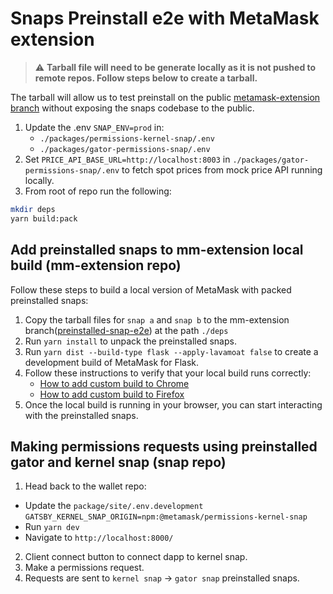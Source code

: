 # Snaps Preinstall e2e with MetaMask extension

> :warning: **Tarball file will need to be generate locally as it is not pushed to remote repos. Follow steps below to create a tarball.**

The tarball will allow us to test preinstall on the public [metamask-extension branch](https://github.com/V00D00-child/metamask-extension) without exposing the snaps codebase to the public.

1. Update the .env `SNAP_ENV=prod` in:
   - `./packages/permissions-kernel-snap/.env`
   - `./packages/gator-permissions-snap/.env`
2. Set `PRICE_API_BASE_URL=http://localhost:8003` in `./packages/gator-permissions-snap/.env` to fetch spot prices from mock price API running locally.
3. From root of repo run the following:

```bash
mkdir deps
yarn build:pack
```

## Add preinstalled snaps to mm-extension local build (mm-extension repo)

Follow these steps to build a local version of MetaMask with packed preinstalled snaps:

1. Copy the tarball files for `snap a` and `snap b` to the mm-extension branch([preinstalled-snap-e2e](https://github.com/V00D00-child/metamask-extension/tree/preinstalled-snap-e2e)) at the path `./deps`
2. Run `yarn install` to unpack the preinstalled snaps.
3. Run `yarn dist --build-type flask --apply-lavamoat false` to create a development build of MetaMask for Flask.
4. Follow these instructions to verify that your local build runs correctly:
   - [How to add custom build to Chrome](https://github.com/V00D00-child/metamask-extension/blob/main/docs/add-to-chrome.md)
   - [How to add custom build to Firefox](https://github.com/V00D00-child/metamask-extension/blob/main/docs/add-to-firefox.md)
5. Once the local build is running in your browser, you can start interacting with the preinstalled snaps.

## Making permissions requests using preinstalled gator and kernel snap (snap repo)

1. Head back to the wallet repo:

- Update the `package/site/.env.development` `GATSBY_KERNEL_SNAP_ORIGIN=npm:@metamask/permissions-kernel-snap`
- Run `yarn dev`
- Navigate to `http://localhost:8000/`

2. Client connect button to connect dapp to kernel snap.
3. Make a permissions request.
4. Requests are sent to `kernel snap` -> `gator snap` preinstalled snaps.